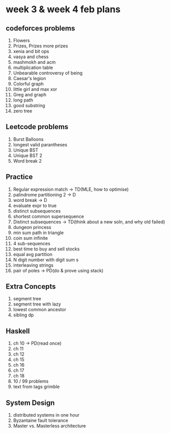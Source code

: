 # week 3 & week 4 feb plans

## codeforces problems

1. Flowers
2. Prizes, Prizes more prizes
3. xenia and bit ops
4. vasya and chess
5. mashmokh and acm
6. multiplication table
7. Unbearable controversy of being
8. Caesar's legion
9. Colorful graph
10. little girl and max xor
11. Greg and graph
12. long path
13. good substring
14. zero tree

## Leetcode problems

1. Burst Balloons
3. longest valid parantheses
5. Unique BST
6. Unique BST 2
8. Word break 2

## Practice

1. Regular expression match 			-> TD(MLE, how to optimise)
2. palindrome partitioning 2			-> D
3. word break					-> D
4. evaluate expr to true
5. distinct subsequences
6. shortest common supersequence
7. Distinct subsequences			-> TD(think about a new soln, and why old failed)
8. dungeon princess
9. min sum path in triangle
10. coin sum infinite
11. 4 sub-sequences
12. best time to buy and sell stocks
13. equal avg partition
14. N digit number with digit sum s
15. interleaving strings
16. pair of poles				-> PD(do & prove using stack)

## Extra Concepts

1. segment tree
2. segment tree with lazy
3. lowest common ancestor
4. sibling dp

## Haskell

1. ch 10					-> PD(read once)
2. ch 11 
3. ch 12
4. ch 15
5. ch 16
6. ch 17
7. ch 18
8. 10 / 99 problems
9. text from tags grimble

## System Design

1. distributed systems in one hour
2. Byzantaine fault tolerance
3. Master vs. Masterless architecture

